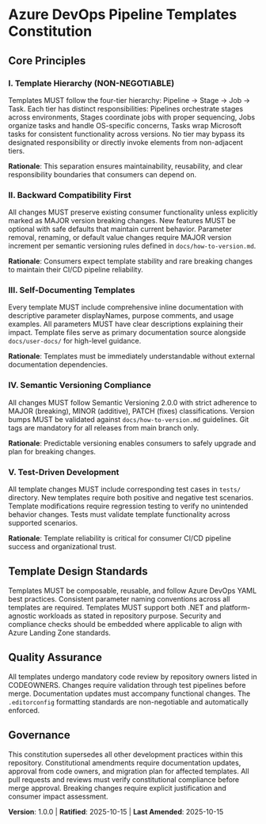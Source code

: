 <!--
Sync Impact Report:
- Version change: Initial → 1.0.0
- Modified principles: N/A (initial creation)
- Added sections: Core Principles (5), Template Design Standards, Quality Assurance, Governance
- Removed sections: N/A
- Templates requiring updates:
  ✅ Updated: .specify/templates/plan-template.md (Constitution Check section)
  ✅ Updated: .specify/templates/spec-template.md (requirements alignment)
  ✅ Updated: .specify/templates/tasks-template.md (task categorization)
- Follow-up TODOs: None
-->

# Azure DevOps Pipeline Templates Constitution

## Core Principles

### I. Template Hierarchy (NON-NEGOTIABLE)

Templates MUST follow the four-tier hierarchy: Pipeline → Stage → Job → Task. Each tier has distinct responsibilities: Pipelines orchestrate stages across environments, Stages coordinate jobs with proper sequencing, Jobs organize tasks and handle OS-specific concerns, Tasks wrap Microsoft tasks for consistent functionality across versions. No tier may bypass its designated responsibility or directly invoke elements from non-adjacent tiers.

**Rationale**: This separation ensures maintainability, reusability, and clear responsibility boundaries that consumers can depend on.

### II. Backward Compatibility First

All changes MUST preserve existing consumer functionality unless explicitly marked as MAJOR version breaking changes. New features MUST be optional with safe defaults that maintain current behavior. Parameter removal, renaming, or default value changes require MAJOR version increment per semantic versioning rules defined in `docs/how-to-version.md`.

**Rationale**: Consumers expect template stability and rare breaking changes to maintain their CI/CD pipeline reliability.

### III. Self-Documenting Templates

Every template MUST include comprehensive inline documentation with descriptive parameter displayNames, purpose comments, and usage examples. All parameters MUST have clear descriptions explaining their impact. Template files serve as primary documentation source alongside `docs/user-docs/` for high-level guidance.

**Rationale**: Templates must be immediately understandable without external documentation dependencies.

### IV. Semantic Versioning Compliance

All changes MUST follow Semantic Versioning 2.0.0 with strict adherence to MAJOR (breaking), MINOR (additive), PATCH (fixes) classifications. Version bumps MUST be validated against `docs/how-to-version.md` guidelines. Git tags are mandatory for all releases from main branch only.

**Rationale**: Predictable versioning enables consumers to safely upgrade and plan for breaking changes.

### V. Test-Driven Development

All template changes MUST include corresponding test cases in `tests/` directory. New templates require both positive and negative test scenarios. Template modifications require regression testing to verify no unintended behavior changes. Tests must validate template functionality across supported scenarios.

**Rationale**: Template reliability is critical for consumer CI/CD pipeline success and organizational trust.

## Template Design Standards

Templates MUST be composable, reusable, and follow Azure DevOps YAML best practices. Consistent parameter naming conventions across all templates are required. Templates MUST support both .NET and platform-agnostic workloads as stated in repository purpose. Security and compliance checks should be embedded where applicable to align with Azure Landing Zone standards.

## Quality Assurance

All templates undergo mandatory code review by repository owners listed in CODEOWNERS. Changes require validation through test pipelines before merge. Documentation updates must accompany functional changes. The `.editorconfig` formatting standards are non-negotiable and automatically enforced.

## Governance

This constitution supersedes all other development practices within this repository. Constitutional amendments require documentation updates, approval from code owners, and migration plan for affected templates. All pull requests and reviews must verify constitutional compliance before merge approval. Breaking changes require explicit justification and consumer impact assessment.

**Version**: 1.0.0 | **Ratified**: 2025-10-15 | **Last Amended**: 2025-10-15
